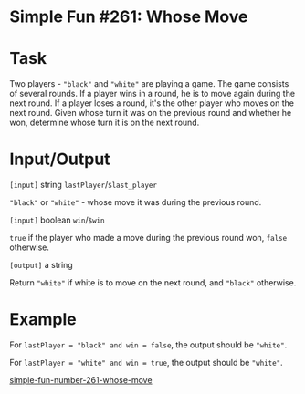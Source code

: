 # Simple Fun #261: Whose Move

# Task
Two players - `"black"` and `"white"` are playing a game. The game consists of several rounds. If a player wins in a round, he is to move again during the next round. If a player loses a round, it's the other player who moves on the next round. Given whose turn it was on the previous round and whether he won, determine whose turn it is on the next round.



# Input/Output


`[input]` string `lastPlayer`/`$last_player`

`"black"` or `"white"` - whose move it was during the previous round.

`[input]` boolean `win`/`$win`

`true` if the player who made a move during the previous round won, `false` otherwise.

`[output]` a string

Return `"white"` if white is to move on the next round, and `"black"` otherwise.

# Example

For `lastPlayer = "black" and win = false`, the output should be `"white"`.

For `lastPlayer = "white" and win = true`, the output should be `"white"`.


[simple-fun-number-261-whose-move](https://www.codewars.com/kata/59126992f9f87fd31600009b)